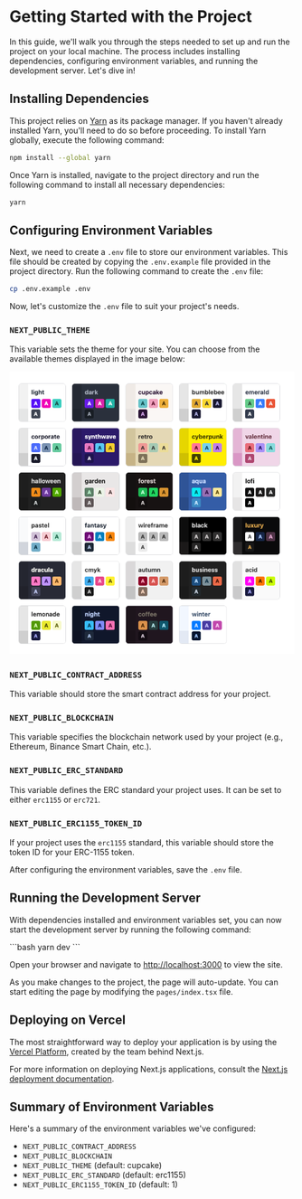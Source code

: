 # Getting Started with the Project

In this guide, we'll walk you through the steps needed to set up and run the project on your local machine. The process includes installing dependencies, configuring environment variables, and running the development server. Let's dive in!

## Installing Dependencies

This project relies on [Yarn](https://yarnpkg.com/) as its package manager. If you haven't already installed Yarn, you'll need to do so before proceeding. To install Yarn globally, execute the following command:

```bash
npm install --global yarn
```

Once Yarn is installed, navigate to the project directory and run the following command to install all necessary dependencies:

```bash
yarn
```

## Configuring Environment Variables

Next, we need to create a `.env` file to store our environment variables. This file should be created by copying the `.env.example` file provided in the project directory. Run the following command to create the `.env` file:

```bash
cp .env.example .env
```

Now, let's customize the `.env` file to suit your project's needs.

### `NEXT_PUBLIC_THEME`

This variable sets the theme for your site. You can choose from the available themes displayed in the image below:

![img.png](img.png)

### `NEXT_PUBLIC_CONTRACT_ADDRESS`

This variable should store the smart contract address for your project.

### `NEXT_PUBLIC_BLOCKCHAIN`

This variable specifies the blockchain network used by your project (e.g., Ethereum, Binance Smart Chain, etc.).

### `NEXT_PUBLIC_ERC_STANDARD`

This variable defines the ERC standard your project uses. It can be set to either `erc1155` or `erc721`.

### `NEXT_PUBLIC_ERC1155_TOKEN_ID`

If your project uses the `erc1155` standard, this variable should store the token ID for your ERC-1155 token.

After configuring the environment variables, save the `.env` file.

## Running the Development Server

With dependencies installed and environment variables set, you can now start the development server by running the following command:

\```bash
yarn dev
\```

Open your browser and navigate to [http://localhost:3000](http://localhost:3000) to view the site.

As you make changes to the project, the page will auto-update. You can start editing the page by modifying the `pages/index.tsx` file.

## Deploying on Vercel

The most straightforward way to deploy your application is by using the [Vercel Platform](https://vercel.com/new?utm_medium=default-template&filter=next.js&utm_source=create-next-app&utm_campaign=create-next-app-readme), created by the team behind Next.js.

For more information on deploying Next.js applications, consult the [Next.js deployment documentation](https://nextjs.org/docs/deployment).

## Summary of Environment Variables

Here's a summary of the environment variables we've configured:

- `NEXT_PUBLIC_CONTRACT_ADDRESS`
- `NEXT_PUBLIC_BLOCKCHAIN`
- `NEXT_PUBLIC_THEME` (default: cupcake)
- `NEXT_PUBLIC_ERC_STANDARD` (default: erc1155)
- `NEXT_PUBLIC_ERC1155_TOKEN_ID` (default: 1)
